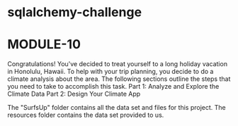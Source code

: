 # sqlalchemy-challenge
# MODULE-10
Congratulations! You've decided to treat yourself to a long holiday vacation in Honolulu, Hawaii. To help with your trip planning, you decide to do a climate analysis about the area. The following sections outline the steps that you need to take to accomplish this task.
      Part 1: Analyze and Explore the Climate Data
  Part 2: Design Your Climate App

  The "SurfsUp" folder contains all the data set and files for this project. The resources folder contains the data set provided to us. 
  
